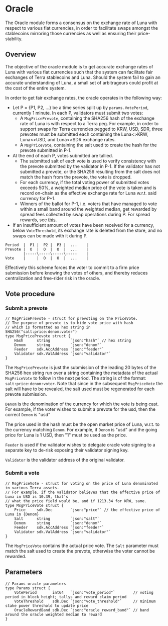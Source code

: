 # Oracle

The Oracle module forms a consensus on the exchange rate of Luna with respect to various fiat currencies, in order to facilitate swaps amongst the stablecoins mirroring those currencies as well as ensuring their price-stability. 

## Overview

The objective of the oracle module is to get accurate exchange rates of Luna with various fiat currencies such that the system can facilitate fair exchanges of Terra stablecoins and Luna. Should the system fail to gain an accurate understanding of Luna, a small set of arbitrageurs could profit at the cost of the entire system. 

In order to get fair exchange rates, the oracle operates in the following way: 

- Let P = {P1, P2, ...} be a time series split up by `params.VotePeriod`, currently 1 minute. In each P, validators must submit two votes: 
	- A `MsgPricePrevote`, containing the SHA256 hash of the exchange rate of Luna is with respect to a Terra peg. For example, in order to support swaps for Terra currencies pegged to KRW, USD, SDR, three prevotes must be submitted each containing the Luna<>KRW, Luna<>USD, and Luna<>SDR exchange rates. 
	- A `MsgPriceVote`, containing the salt used to create the hash for the prevote submitted in P-1.  
- At the end of each P, votes submitted are tallied. 
	- The submitted salt of each vote is used to verify consistency with the prevote submitted by the validator in P-1. If the validator has not submitted a prevote, or the SHA256 resulting from the salt does not match the hash from the prevote, the vote is dropped.
	- For each currency, if the total voting power of submitted votes exceeds 50%, a weighted median price of the vote is taken and is record on-chain as the effective exchange rate for Luna w.r.t. said currency for P+1.
	- Winners of the ballot for P-1, i.e. voters that have managed to vote within a small band around the weighted median, get rewarded by spread fees collected by swap operations during P. For spread rewards, see [this](./market.md#spread-rewards).
- If an insufficient amount of votes have been received for a currency, below `VoteThreshold`, its exchange rate is deleted from the store, and no swaps can be made with it during P. 

```
Period  |  P1 |  P2 |  P3 |  ...    |
Prevote |  O  |  O  |  O  |  ...    |
        |-----\-----\-----\-----    |
Vote    |     |  O  |  O  |  ...    |
```

Effectively this scheme forces the voter to commit to a firm price submission before knowing the votes of others, and thereby reduces centralization and free-rider risk in the oracle. 

## Vote procedure

### Submit a prevote

```golang
// MsgPricePrevote - struct for prevoting on the PriceVote.
// The purpose of prevote is to hide vote price with hash
// which is formatted as hex string in SHA256("salt:price:denom:voter")
type MsgPricePrevote struct {
	Hash      string         `json:"hash"` // hex string
	Denom     string         `json:"denom"`
	Feeder    sdk.AccAddress `json:"feeder"`
	Validator sdk.ValAddress `json:"validator"`
}
```

The `MsgPricePrevote` is just the submission of the leading 20 bytes of the SHA256 hex string run over a string containing the metadata of the actual `MsgPriceVote` to follow in the next period. The string is of the format: `salt:price:denom:voter`. Note that since in the subsequent `MsgPriceVote` the salt will have to be revealed, the salt used must be regenerated for each prevote submission. 

`Denom` is the denomination of the currency for which the vote is being cast. For example, if the voter wishes to submit a prevote for the usd, then the correct `Denom` is "usd"

The price used in the hash must be the open market price of Luna, w.r.t. to the currency matching `Denom`. For example, if `Denom` is "usd" and the going price for Luna is 1 USD, then "1" must be used as the price. 

`Feeder` is used if the validator wishes to delegate oracle vote signing to a separate key to de-risk exposing their validator signing key. 

`Validator` is the validator address of the original validator.


### Submit a vote

```golang
// MsgPriceVote - struct for voting on the price of Luna denominated in various Terra assets.
// For example, if the validator believes that the effective price of Luna in USD is 10.39, that's
// what the price field would be, and if 1213.34 for KRW, same.
type MsgPriceVote struct {
	Price     sdk.Dec        `json:"price"` // the effective price of Luna in {Denom}
	Salt      string         `json:"salt"`
	Denom     string         `json:"denom"`
	Feeder    sdk.AccAddress `json:"feeder"`
	Validator sdk.ValAddress `json:"validator"`
}
```

The `MsgPriceVote` contains the actual price vote. The `Salt` parameter must match the salt used to create the prevote, otherwise the voter cannot be rewarded. 

## Parameters

```golang
// Params oracle parameters
type Params struct {
	VotePeriod       int64   `json:"vote_period"`        // voting period in block height; tallys and reward claim period
	VoteThreshold    sdk.Dec `json:"vote_threshold"`     // minimum stake power threshold to update price
	OracleRewardBand sdk.Dec `json:"oracle_reward_band"` // band around the oracle weighted median to reward
}
```
